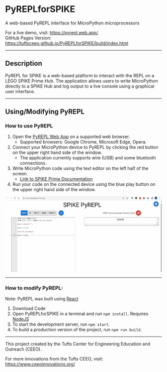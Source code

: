 # PyREPLforSPIKE
A web-based PyREPL interface for MicroPython microprocessors

For a live demo, visit: https://pyrepl.web.app/ <br />
GitHub Pages Version: https://tuftsceeo.github.io/PyREPLforSPIKE/build/index.html

---
## Description
PyREPL for SPIKE is a web-based platform to interact with the REPL on a LEGO SPIKE Prime Hub. The application allows users to write MicroPython directly to a SPIKE Hub and log output to a live console using a graphical user interface.


---
## Using/Modifying PyREPL
### How to use PyREPL
1. Open the [PyREPL Web App](https://pyrepl.web.app/) on a supported web browser.
    * Supported browsers: Google Chrome, Microsoft Edge, Opera.
2. Connect your MicroPython device to PyREPL by clicking the red button on the upper right hand side of the window.
    * The application currently supports wire (USB) and some bluetooth connections. 
3. Write MicroPython code using the text editor on the left half of the screen.
    * [Link to SPIKE Prime Documentation](https://tufts-cr-for-lego.codingrooms.com/documentation/spike_prime_python_knowledge_base#top)
4. Run your code on the connected device using the blue play button on the upper right hand side of the window.

<img src="./PyREPLTutorial.gif" alt ="PyREPL Tutorial" width=650 />

---
### How to modify PyREPL:
Note: PyREPL was built using [React](https://reactjs.org/)
1. Download Code
2. Open PyREPLforSPIKE in a terminal and run ```npm install```. Requires [NodeJS](https://nodejs.org/en/)
3. To start the development server, run ```npm start```.
4. To build a production version of the project, run ```npm run build```.


---

This project created by the Tufts Center for Engineering Education and Outreach (CEEO).

For more innovations from the Tufts CEEO, visit: https://www.ceeoinnovations.org/
